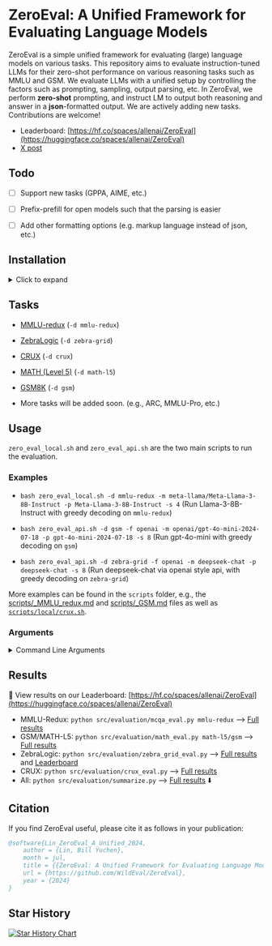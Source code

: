# ZeroEval: A Unified Framework for Evaluating Language Models

ZeroEval is a simple unified framework for evaluating (large) language models on various tasks.
This repository aims to evaluate instruction-tuned LLMs for their zero-shot performance on various reasoning tasks such as MMLU and GSM. We evaluate LLMs with a unified setup by controlling the factors such as prompting, sampling, output parsing, etc. In ZeroEval, we perform **zero-shot** prompting, and instruct LM to output both reasoning and answer in a **json**-formatted output. We are actively adding new tasks. Contributions are welcome! 

- Leaderboard: [https://hf.co/spaces/allenai/ZeroEval](https://huggingface.co/spaces/allenai/ZeroEval)
- [X post](https://x.com/billyuchenlin/status/1814037110577578377)


## Todo

- [ ] Support new tasks (GPPA, AIME, etc.) 
- [ ] Prefix-prefill for open models such that the parsing is easier
- [ ] Add other formatting options (e.g. markup language instead of json, etc.)


## Installation 

<details>
  <summary> Click to expand </summary>

```bash
conda create -n zeroeval python=3.10
conda activate zeroeval
# pip install vllm -U # pip install -e vllm 
pip install vllm -U
pip install -r requirements.txt
# export HF_HOME=/path/to/your/custom/cache_dir/ 
```

</details>


## Tasks 

- [MMLU-redux](https://arxiv.org/abs/2406.04127) (`-d mmlu-redux`)
- [ZebraLogic](https://huggingface.co/blog/yuchenlin/zebra-logic) (`-d zebra-grid`)
- [CRUX](https://crux-eval.github.io/) (`-d crux`)
- [MATH (Level 5)](https://huggingface.co/datasets/AI-MO/aimo-validation-math-level-5) (`-d math-l5`)
- [GSM8K](https://openai.com/index/solving-math-word-problems/) (`-d gsm`)

- More tasks will be added soon. (e.g., ARC, MMLU-Pro, etc.)
<!-- - AlpacaEval (`-d alpaca-eval`) -->

## Usage

`zero_eval_local.sh` and `zero_eval_api.sh` are the two main scripts to run the evaluation.

### Examples

- `bash zero_eval_local.sh -d mmlu-redux -m meta-llama/Meta-Llama-3-8B-Instruct -p Meta-Llama-3-8B-Instruct -s 4` (Run Llama-3-8B-Instruct with greedy decoding on `mmlu-redux`)

- `bash zero_eval_api.sh -d gsm -f openai -m openai/gpt-4o-mini-2024-07-18 -p gpt-4o-mini-2024-07-18 -s 8` (Run gpt-4o-mini with greedy decoding on `gsm`)

- `bash zero_eval_api.sh -d zebra-grid -f openai -m deepseek-chat -p deepseek-chat -s 8` (Run deepseek-chat via openai style api, with greedy decoding on `zebra-grid`)


More examples can be found in the `scripts` folder, e.g., the [scripts/_MMLU_redux.md](scripts/_MMLU_redux.md) and [scripts/_GSM.md](scripts/_GSM.md) files as well as [`scripts/local/crux.sh`](ZeroEval/scripts/local/crux.sh).

### Arguments  
 

<details>
<summary>Command Line Arguments</summary>

| Arguments | Description | Default |
|-----|-------------|---------|
| `-d` | DATA_NAME: `mmlu-redux`, `gsm`, `math-l5`, `zebra-grid`, `alpaca_eval`, ... (see [src/task_configs.py](src/task_configs.py)) | |
| `-m` | model_name | |
| `-p` | model_pretty_name | |
| `-s` | number of shards (When `-s 1` we'll use all your GPUs for loading the model and running the inference; When `-s K`, we'll use K GPUs and divide the data into K shards for each GPU to run the inference on a single shard, and merge the results at the end.) | 1 |
| `-f` | engine (`vllm` by default for `zero_eval_local.sh`, can be changed to `hf`; For `zero_eval_api.sh`, we can use `openai`, `anthropic`, ...) | `vllm`/`openai` for `zero_eval_local/api.sh` |
| `-r` | run_name (the results will be saved in a sub folder with the `run_name` when it is specified) | "default" |
| `-t` | temperature | 0 (greedy decoding) |
| `-o` | top_p for nucleus sampling | 1.0 |
| `-e` | repetition penalty | 1.0 |
| `-b` | batch size | 4 |
| `-x` | max_length | 4096 |

</details>

## Results 

🚨 View results on our Leaderboard: [https://hf.co/spaces/allenai/ZeroEval](https://huggingface.co/spaces/allenai/ZeroEval)

- MMLU-Redux: `python src/evaluation/mcqa_eval.py mmlu-redux` --> [Full results](result_dirs/mmlu-redux.summary.md)
- GSM/MATH-L5: `python src/evaluation/math_eval.py math-l5/gsm` --> [Full results](result_dirs/gsm.summary.md)
- ZebraLogic: `python src/evaluation/zebra_grid_eval.py` --> [Full results](result_dirs/zebra-grid.summary.md)
  and [Leaderboard](https://huggingface.co/spaces/allenai/ZebraLogic)
- CRUX: `python src/evaluation/crux_eval.py` --> [Full results](result_dirs/crux.summary.md)
- All: `python src/evaluation/summarize.py` --> [Full results](result_dirs/summary.md) ⬇️




<!-- 
python src/evaluation/mcqa_eval.py mmlu-redux
python src/evaluation/math_eval.py math-l5
python src/evaluation/zebra_grid_eval.py
python src/evaluation/crux_eval.py
python src/evaluation/summarize.py

python src/evaluation/math_eval.py gsm 
 -->

<!-- 
### Changelogs 

- 08/02/2024: added Gemini 1.5 Pro Exp 0801 and CRUX results 
- 07/31/2024: added Meta-Llama-3.1-70B-Instruct and gemma-2-2b-it 
- 07/29/2024: added Llama-3.1-8B, Mistral-Large-2, and deepseek-coder-v2-0724  -->

## Citation
If you find ZeroEval useful, please cite it as follows in your publication:

```bibtex
@software{Lin_ZeroEval_A_Unified_2024,
    author = {Lin, Bill Yuchen},
    month = jul,
    title = {{ZeroEval: A Unified Framework for Evaluating Language Models}},
    url = {https://github.com/WildEval/ZeroEval},
    year = {2024}
}
```

## Star History

[![Star History Chart](https://api.star-history.com/svg?repos=WildEval/ZeroEval&type=Date)](https://star-history.com/#WildEval/ZeroEval&Date)


<!-- 



bash zero_eval_api.sh -f openai -d zebra-grid -m openai/o1-mini-2024-09-12 -p o1-mini-2024-09-12-v2 -s 4
wait 
bash zero_eval_api.sh -f openai -d zebra-grid -m openai/o1-preview-2024-09-12 -p o1-preview-2024-09-12-v2 -s 4
wait 

 -->